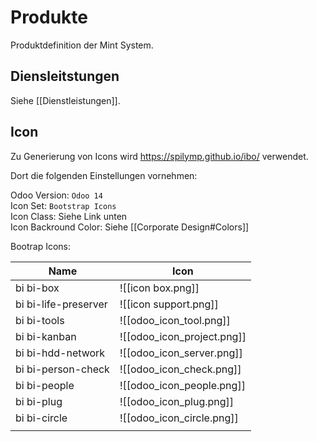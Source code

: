 # Produkte

Produktdefinition der Mint System.

## Diensleitstungen

Siehe [[Dienstleistungen]].

## Icon

Zu Generierung von Icons wird <https://spilymp.github.io/ibo/> verwendet.

Dort die folgenden Einstellungen vornehmen:

Odoo Version: `Odoo 14`\
Icon Set: `Bootstrap Icons`\
Icon Class: Siehe Link unten\
Icon Backround Color: Siehe [[Corporate Design#Colors]]

Bootrap Icons:

| Name                 | Icon                       |
| -------------------- | -------------------------- |
| bi bi-box            | ![[icon box.png]]          |
| bi bi-life-preserver | ![[icon support.png]]      |
| bi bi-tools          | ![[odoo_icon_tool.png]]    |
| bi bi-kanban         | ![[odoo_icon_project.png]] |
| bi bi-hdd-network    | ![[odoo_icon_server.png]]  |
| bi bi-person-check   | ![[odoo_icon_check.png]]   |
| bi bi-people         | ![[odoo_icon_people.png]]  |
| bi bi-plug           | ![[odoo_icon_plug.png]]    |
| bi bi-circle         | ![[odoo_icon_circle.png]]  |
|                      |                            |
